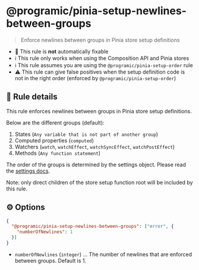 # @programic/pinia-setup-newlines-between-groups

> Enforce newlines between groups in Pinia store setup definitions

- :hammer: This rule is **not** automatically fixable
- :information_source: This rule only works when using the Composition API and Pinia stores
- :information_source: This rule assumes you are using the `@programic/pinia-setup-order` rule
- :warning: This rule can give false positives when the setup definition code is not in the right order (enforced by `@programic/pinia-setup-order`)

## :book: Rule details
This rule enforces newlines between groups in Pinia store setup definitions.

Below are the different groups (default):
1. States (`Any variable that is not part of another group`)
2. Computed properties (`computed`)
3. Watchers (`watch`, `watchEffect`, `watchSyncEffect`, `watchPostEffect`)
4. Methods (`Any function statement`)

The order of the groups is determined by the settings object. Please read the [settings docs](https://github.com/programic/eslint-plugin/blob/master/docs/settings.md).

Note: only direct children of the store setup function root will be included by this rule.

## :gear: Options
```json
{
  "@programic/pinia-setup-newlines-between-groups": ["error", {
    "numberOfNewlines": 1
  }]
}
```

- `numberOfNewlines` (`integer`) ... The number of newlines that are enforced between groups. Default is 1.
